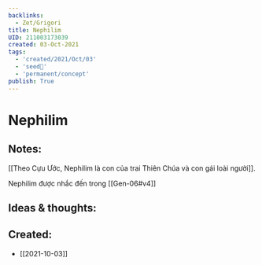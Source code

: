 ```yaml
---
backlinks:
  - Zet/Grigori
title: Nephilim
UID: 211003173039
created: 03-Oct-2021
tags:
  - 'created/2021/Oct/03'
  - 'seed🥜'
  - 'permanent/concept'
publish: True
---
```

# Nephilim

## Notes:
[[Theo Cựu Ước, Nephilim là con của trai Thiên Chúa và con gái loài người]]. 

Nephilim được nhắc đến trong [[Gen-06#v4]]

## Ideas & thoughts:
## Created:
- [[2021-10-03]]
